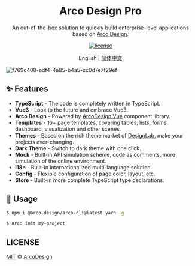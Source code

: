 <div align="center">
  <h1>Arco Design Pro</h1>
</div>

<div align="center">

An out-of-the-box solution to quickly build enterprise-level applications based on [Arco Design](https://arco.design/).

[![license](https://img.shields.io/badge/license-MIT-blue.svg)](https://github.com/arco-design/arco-design-pro/blob/main/LICENSE)

</div>

<div align="center">

English | [简体中文](./README.zh-CN.md)

</div>

![f769c408-adf4-4a85-b4a5-cc0d7e7f29ef](https://user-images.githubusercontent.com/19399269/148364725-b7a36383-04a9-4d67-87a4-91e970d0d083.gif)

## ✨ Features

- **TypeScript** - The code is completely written in TypeScript.
- **Vue3** - Look to the future and embrace Vue3.
- **Arco Design** - Powered by [ArcoDesign Vue](https://github.com/arco-design/arco-design-vue) component library.
- **Templates** - 16+ page templates, covering tables, lists, forms, dashboard, visualization and other scenes.
- **Themes** - Based on the rich theme market of [DesignLab](https://arco.design/themes), make your projects ever-changing.
- **Dark Theme** - Switch to dark theme with one click.
- **Mock** - Built-in API simulation scheme, code as comments, more simulation of the online environment.
- **I18n** - Built-in internationalized multi-language solution.
- **Config** - Flexible configuration of page color, layout, etc.
- **Store** - Built-in more complete TypeScript type declarations.

## 🌈 Usage

```bash
$ npm i @arco-design/arco-cli@latest yarn -g

$ arco init my-project
```

## LICENSE

[MIT](./README.md) © [ArcoDesign](https://arco.design)
